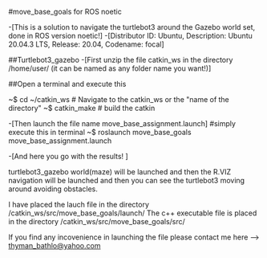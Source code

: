 #move_base_goals for ROS noetic

-[This is a solution to navigate the turtlebot3 around the Gazebo world set, done in ROS version noetic!]
-[Distributor ID:	Ubuntu,	Description:	Ubuntu 20.04.3 LTS,	Release:	20.04,	Codename:	focal]
	
##Turtlebot3_gazebo
-[First unzip the file catkin_ws in the directory /home/user/ (it can be named as any folder name you want!)]

##Open a terminal and execute this

~$ cd ~/catkin_ws 	# Navigate to the catkin_ws or the "name of the directory"
~$ catkin_make		# build the catkin

-[Then launch the file name move_base_assignment.launch]
#simply execute this in terminal
~$ roslaunch move_base_goals move_base_assignment.launch

-[And here you go with the results! ]

turtlebot3_gazebo world(maze) will be launched and then the R.VIZ navigation will be launched and then you can see the turtlebot3 moving around avoiding obstacles.


I have placed the lauch file in the directory /catkin_ws/src/move_base_goals/launch/
The c++ executable file is placed in the directory /catkin_ws/src/move_base_goals/src/

If you find any incovenience in launching the file please contact me here --> thyman_bathlo@yahoo.com



